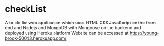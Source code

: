 # checkList
A to-do list web application which uses HTML CSS JavaScript on the front end and Nodejs and MongoDB with Mongoose on the backend and deployed using Heroku platform
Website can be accessed at https://young-brook-50043.herokuapp.com/
